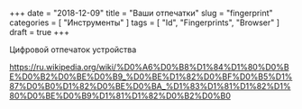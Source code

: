 +++
date = "2018-12-09"
title = "Ваши отпечатки"
slug = "fingerprint"
categories = [ "Инструменты" ]
tags = [ "Id", "Fingerprints", "Browser" ]
draft = true
+++

Цифровой отпечаток устройства   

https://ru.wikipedia.org/wiki/%D0%A6%D0%B8%D1%84%D1%80%D0%BE%D0%B2%D0%BE%D0%B9_%D0%BE%D1%82%D0%BF%D0%B5%D1%87%D0%B0%D1%82%D0%BE%D0%BA_%D1%83%D1%81%D1%82%D1%80%D0%BE%D0%B9%D1%81%D1%82%D0%B2%D0%B0